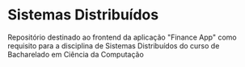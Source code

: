 # Sistemas Distribuídos
Repositório destinado ao frontend da aplicação "Finance App" como requisito para a disciplina de Sistemas Distribuídos do curso de Bacharelado em Ciência da Computação
